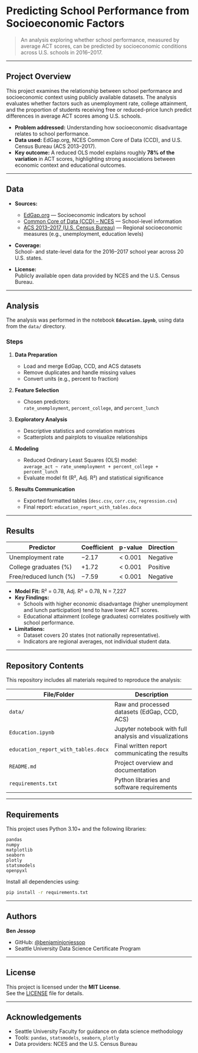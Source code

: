 # Predicting School Performance from Socioeconomic Factors

> An analysis exploring whether school performance, measured by average ACT scores, can be predicted by socioeconomic conditions across U.S. schools in 2016–2017.

---

## Project Overview

This project examines the relationship between school performance and socioeconomic context using publicly available datasets. The analysis evaluates whether factors such as unemployment rate, college attainment, and the proportion of students receiving free or reduced-price lunch predict differences in average ACT scores among U.S. schools.

- **Problem addressed:** Understanding how socioeconomic disadvantage relates to school performance.  
- **Data used:** EdGap.org, NCES Common Core of Data (CCD), and U.S. Census Bureau (ACS 2013–2017).  
- **Key outcome:** A reduced OLS model explains roughly **78% of the variation** in ACT scores, highlighting strong associations between economic context and educational outcomes.

---

## Data

- **Sources:**
  - [EdGap.org](https://www.edgap.org/) — Socioeconomic indicators by school  
  - [Common Core of Data (CCD) – NCES](https://nces.ed.gov/ccd/) — School-level information  
  - [ACS 2013–2017 (U.S. Census Bureau)](https://api.census.gov/data/2017/acs/acs5/subject) — Regional socioeconomic measures (e.g., unemployment, education levels)  

- **Coverage:**  
  School- and state-level data for the 2016–2017 school year across 20 U.S. states.  

- **License:**  
  Publicly available open data provided by NCES and the U.S. Census Bureau.  

---

## Analysis

The analysis was performed in the notebook **`Education.ipynb`**, using data from the `data/` directory.

### Steps
1. **Data Preparation**
   - Load and merge EdGap, CCD, and ACS datasets  
   - Remove duplicates and handle missing values  
   - Convert units (e.g., percent to fraction)  

2. **Feature Selection**
   - Chosen predictors:  
     `rate_unemployment`, `percent_college`, and `percent_lunch`

3. **Exploratory Analysis**
   - Descriptive statistics and correlation matrices  
   - Scatterplots and pairplots to visualize relationships  

4. **Modeling**
   - Reduced Ordinary Least Squares (OLS) model:  
     `average_act ~ rate_unemployment + percent_college + percent_lunch`  
   - Evaluate model fit (R², Adj. R²) and statistical significance  

5. **Results Communication**
   - Exported formatted tables (`desc.csv`, `corr.csv`, `regression.csv`)  
   - Final report: `education_report_with_tables.docx`  

---

## Results

| Predictor | Coefficient | p-value | Direction |
|------------|--------------|----------|-----------|
| Unemployment rate | −2.17 | < 0.001 | Negative |
| College graduates (%) | +1.72 | < 0.001 | Positive |
| Free/reduced lunch (%) | −7.59 | < 0.001 | Negative |

- **Model Fit:** R² = 0.78, Adj. R² = 0.78, N = 7,227  
- **Key Findings:**  
  - Schools with higher economic disadvantage (higher unemployment and lunch participation) tend to have lower ACT scores.  
  - Educational attainment (college graduates) correlates positively with school performance.  
- **Limitations:**  
  - Dataset covers 20 states (not nationally representative).  
  - Indicators are regional averages, not individual student data.  

---

## Repository Contents

This repository includes all materials required to reproduce the analysis:

| File/Folder | Description |
|--------------|-------------|
| `data/` | Raw and processed datasets (EdGap, CCD, ACS) |
| `Education.ipynb` | Jupyter notebook with full analysis and visualizations |
| `education_report_with_tables.docx` | Final written report communicating the results |
| `README.md` | Project overview and documentation |
| `requirements.txt` | Python libraries and software requirements |

---

## Requirements

This project uses Python 3.10+ and the following libraries:

```
pandas
numpy
matplotlib
seaborn
plotly
statsmodels
openpyxl
```

Install all dependencies using:

```bash
pip install -r requirements.txt
```

---

## Authors

**Ben Jessop**  
- GitHub: [@benjaminjonjessop](https://github.com/benjaminjonjessop)  
- Seattle University Data Science Certificate Program  

---

## License

This project is licensed under the **MIT License**.  
See the [LICENSE](LICENSE) file for details.

---

## Acknowledgements

- Seattle University Faculty for guidance on data science methodology  
- Tools: `pandas`, `statsmodels`, `seaborn`, `plotly`  
- Data providers: NCES and the U.S. Census Bureau  
